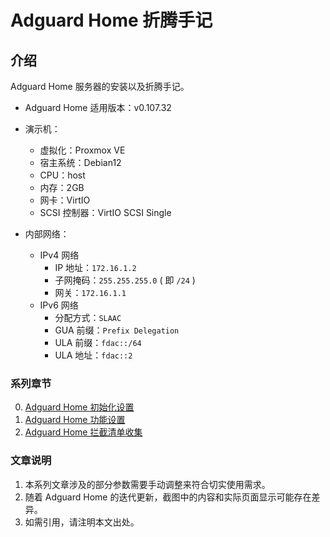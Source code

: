 # Adguard Home 折腾手记

## 介绍
Adguard Home 服务器的安装以及折腾手记。

- Adguard Home 适用版本：v0.107.32

- 演示机：
    - 虚拟化：Proxmox VE
    - 宿主系统：Debian12
    - CPU：host
    - 内存：2GB
    - 网卡：VirtIO
    - SCSI 控制器：VirtIO SCSI Single

- 内部网络：
    - IPv4 网络
        - IP 地址：`172.16.1.2`
        - 子网掩码：`255.255.255.0` ( 即 `/24` )
        - 网关：`172.16.1.1`
    - IPv6 网络
        - 分配方式：`SLAAC`
        - GUA 前缀：`Prefix Delegation`
        - ULA 前缀：`fdac::/64`
        - ULA 地址：`fdac::2`


### 系列章节

0.  [Adguard Home 初始化设置](./00.AGH初始化设置.md)  
1.  [Adguard Home 功能设置](./01.AGH功能设置.md)  
2.  [Adguard Home 拦截清单收集](./02.AGH拦截清单收集.md)  

### 文章说明

1.  本系列文章涉及的部分参数需要手动调整来符合切实使用需求。
2.  随着 Adguard Home 的迭代更新，截图中的内容和实际页面显示可能存在差异。
3.  如需引用，请注明本文出处。

